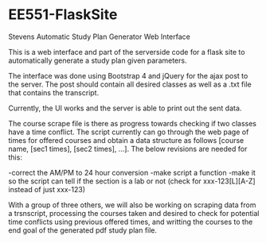 # EE551-FlaskSite
Stevens Automatic Study Plan Generator Web Interface

This is a web interface and part of the serverside code for a flask site to automatically generate a study plan given parameters.

The interface was done using Bootstrap 4 and jQuery for the ajax post to the server. The post should contain all desired classes as well as a .txt file that contains the transcript.

Currently, the UI works and the server is able to print out the sent data.

The course scrape file is there as progress towards checking if two classes have a time conflict. The script currently can go through the web page of times for offered courses and obtain a data structure as follows [course name, [sec1 times], [sec2 times], ...]. The below revisions are needed for this:

-correct the AM/PM to 24 hour conversion
-make script a function
-make it so the script can tell if the section is a lab or not (check for xxx-123[L][A-Z] instead of just xxx-123)

With a group of three others, we will also be working on scraping data from a trsnscript, processing the courses taken and desired to check for potential time conflicts using previous offered times, and writting the courses to the end goal of the generated pdf study plan file.

